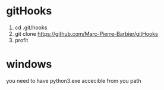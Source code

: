 # gitHooks
1. cd .git/hooks
2. git clone https://github.com/Marc-Pierre-Barbier/gitHooks
3. profit



# windows
you need to have python3.exe accecible from you path
